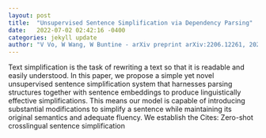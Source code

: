 ```yaml
---
layout: post
title:  "Unsupervised Sentence Simplification via Dependency Parsing"
date:   2022-07-02 02:42:16 -0400
categories: jekyll update
author: "V Vo, W Wang, W Buntine - arXiv preprint arXiv:2206.12261, 2022"
---
```

Text simplification is the task of rewriting a text so that it is readable and easily understood. In this paper, we propose a simple yet novel unsupervised sentence simplification system that harnesses parsing structures together with sentence embeddings to produce linguistically effective simplifications. This means our model is capable of introducing substantial modifications to simplify a sentence while maintaining its original semantics and adequate fluency. We establish the  Cites: Zero-shot crosslingual sentence simplification
